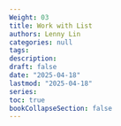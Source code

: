 ```yaml
---
Weight: 03
title: Work with List
authors: Lenny Lin
categories: null
tags: 
description: 
draft: false
date: "2025-04-18"
lastmod: "2025-04-18"
series:
toc: true
bookCollapseSection: false
---
```







